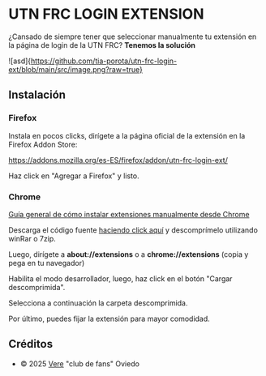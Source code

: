 # UTN FRC LOGIN EXTENSION

¿Cansado de siempre tener que seleccionar manualmente tu extensión en la página de login de la UTN FRC?
**Tenemos la solución**

![asd]{https://github.com/tia-porota/utn-frc-login-ext/blob/main/src/image.png?raw=true}

## Instalación

### Firefox

Instala en pocos clicks, dirígete a la página oficial de la extensión en la Firefox Addon Store:

https://addons.mozilla.org/es-ES/firefox/addon/utn-frc-login-ext/

Haz click en "Agregar a Firefox" y listo.

### Chrome

[Guía general de cómo instalar extensiones manualmente desde Chrome](https://davidpob99.github.io/blog/2017/08/20/instalar-extensiones-desempaquetadas.html#google-chrome---chromium)

Descarga el código fuente [haciendo click aquí](https://github.com/tia-porota/utn-frc-login-ext/releases/download/chrome/chrome-utn-frc-login-ext.zip) y descomprímelo utilizando winRar o 7zip.

Luego, dirígete a **about://extensions** o a **chrome://extensions** (copia y pega en tu navegador)


Habilita el modo desarrollador, luego, haz click en el botón "Cargar descomprimida".

Selecciona a continuación la carpeta descomprimida.

Por último, puedes fijar la extensión para mayor comodidad.
## Créditos

- © 2025 [Vere](https://github.com/tia-porota) "club de fans" Oviedo

